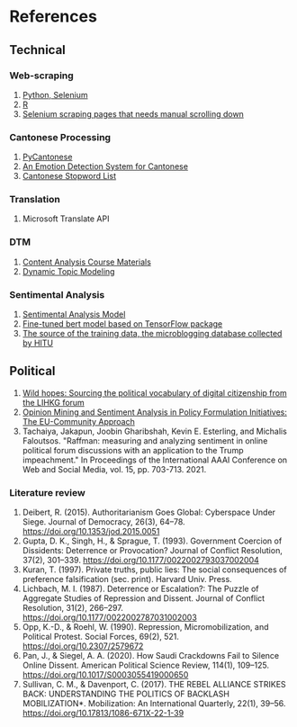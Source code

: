 # References
## Technical
### Web-scraping
1. [Python, Selenium](https://github.com/papatekken/simple-LIHKG-scraper-with-python)
2. [R](https://github.com/justinchuntingho/LIHKGr)
3. [Selenium scraping pages that needs manual scrolling down](https://stackoverflow.com/questions/70587500/can-i-scroll-on-a-side-panel-using-python-selenium)
### Cantonese Processing
1. [PyCantonese](https://pycantonese.org/index.html)
2. [An Emotion Detection System for Cantonese](https://cdn.aaai.org/ocs/18309/18309-78928-1-PB.pdf)
3. [Cantonese Stopword List](https://github.com/bryanchw/Traditional-Chinese-Stopwords-and-Punctuations-Library)
### Translation
1. Microsoft Translate API
### DTM
1. [Content Analysis Course Materials](https://github.com/UChicago-Computational-Content-Analysis/Homework-Notebooks-2024-Winter/blob/main/week%203/3_Topic_Modeling_and_Clustering.ipynb)
2. [Dynamic Topic Modeling](https://github.com/piskvorky/gensim/blob/develop/docs/notebooks/ldaseqmodel.ipynb)
### Sentimental Analysis
1. [Sentimental Analysis Model](https://github.com/tensorflow/text/tree/master)
2. [Fine-tuned bert model based on TensorFlow package](https://www.tensorflow.org/text/tutorials/classify_text_with_bert)
3. [The source of the training data, the microblogging database collected by HITU](https://smp2020ewect.github.io/)

## Political
1. [Wild hopes: Sourcing the political vocabulary of digital citizenship from the LIHKG forum](https://journals.sagepub.com/doi/full/10.1177/17480485221094123)
2. [Opinion Mining and Sentiment Analysis in Policy
Formulation Initiatives: The EU-Community Approach](https://inria.hal.science/hal-01587635/document)
3. Tachaiya, Jakapun, Joobin Gharibshah, Kevin E. Esterling, and Michalis Faloutsos. "Raffman: measuring and analyzing sentiment in online political forum discussions with an application to the Trump impeachment." In Proceedings of the International AAAI Conference on Web and Social Media, vol. 15, pp. 703-713. 2021.


### Literature review
1. Deibert, R. (2015). Authoritarianism Goes Global: Cyberspace Under Siege. Journal of Democracy, 26(3), 64–78. https://doi.org/10.1353/jod.2015.0051
2. Gupta, D. K., Singh, H., & Sprague, T. (1993). Government Coercion of Dissidents: Deterrence or Provocation? Journal of Conflict Resolution, 37(2), 301–339. https://doi.org/10.1177/0022002793037002004
3. Kuran, T. (1997). Private truths, public lies: The social consequences of preference falsification (sec. print). Harvard Univ. Press.
4. Lichbach, M. I. (1987). Deterrence or Escalation?: The Puzzle of Aggregate Studies of Repression and Dissent. Journal of Conflict Resolution, 31(2), 266–297. https://doi.org/10.1177/0022002787031002003
5. Opp, K.-D., & Roehl, W. (1990). Repression, Micromobilization, and Political Protest. Social Forces, 69(2), 521. https://doi.org/10.2307/2579672
6. Pan, J., & Siegel, A. A. (2020). How Saudi Crackdowns Fail to Silence Online Dissent. American Political Science Review, 114(1), 109–125. https://doi.org/10.1017/S0003055419000650
7. Sullivan, C. M., & Davenport, C. (2017). THE REBEL ALLIANCE STRIKES BACK: UNDERSTANDING THE POLITICS OF BACKLASH MOBILIZATION*. Mobilization: An International Quarterly, 22(1), 39–56. https://doi.org/10.17813/1086-671X-22-1-39


